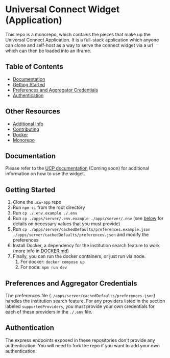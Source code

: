 # Universal Connect Widget (Application)

This repo is a monorepo, which contains the pieces that make up the Universal Connect Application. It is a full-stack
application which anyone can clone and self-host as a way to serve the connect widget via a url which can then be loaded
into an iframe.

## Table of Contents
- [Documentation](#documentation)
- [Getting Started](#getting-started)
- [Preferences and Aggregator Credentials](#preferences-and-aggregator-credentials)
- [Authentication](#authentication)

## Other Resources
- [Additional Info](MORE-INFO.md)
- [Contributing](CONTRIBUTING.md)
- [Docker](DOCKER.md)
- [Monorepo](MONOREPO.md)

## Documentation

Please refer to the [UCP documentation](https://docs.universalconnect.org) (Coming soon) for additional information on how to use the widget.

## Getting Started

1. Clone the `ucw-app` repo
1. Run `npm ci` from the root directory
1. Run `cp ./.env.example ./.env`
1. Run `cp ./apps/server/.env.example ./apps/server/.env` (see [below](#preferences-and-aggregator-credentials) for details on necessary values that you must provide)
1. Run `cp ./apps/server/cachedDefaults/preferences.example.json ./apps/server/cachedDefaults/preferences.json` and modify the preferences
1. Install Docker, a dependency for the institution search feature to work (more info in [DOCKER.md](DOCKER.md))
1. Finally, you can run the docker containers, or just run via node.
    1. For docker: `docker compose up`
    1. For node: `npm run dev`

## Preferences and Aggregator Credentials

The preferences file (`./apps/server/cachedDefaults/preferences.json`) handles the institution search feature. For any providers listed in the section labeled `supportedProviders`, you must provide your own credentials for each of these providers in the `./.env` file.

## Authentication

The express endpoints exposed in these repositories don't provide any authentication. You will need to fork the repo if you want to add your own authentication.

